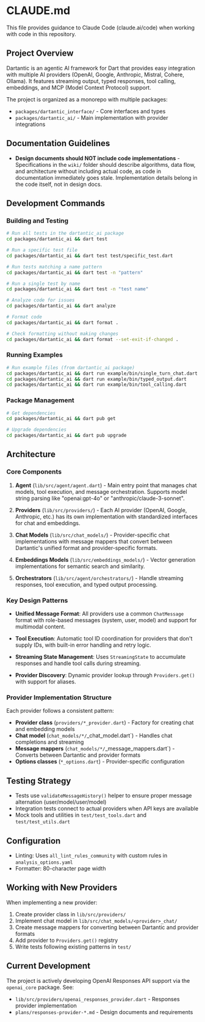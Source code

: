 # CLAUDE.md

This file provides guidance to Claude Code (claude.ai/code) when working with code in this repository.

## Project Overview

Dartantic is an agentic AI framework for Dart that provides easy integration with multiple AI providers (OpenAI, Google, Anthropic, Mistral, Cohere, Ollama). It features streaming output, typed responses, tool calling, embeddings, and MCP (Model Context Protocol) support.

The project is organized as a monorepo with multiple packages:
- `packages/dartantic_interface/` - Core interfaces and types
- `packages/dartantic_ai/` - Main implementation with provider integrations

## Documentation Guidelines

- **Design documents should NOT include code implementations** - Specifications in the `wiki/` folder should describe algorithms, data flow, and architecture without including actual code, as code in documentation immediately goes stale. Implementation details belong in the code itself, not in design docs.

## Development Commands

### Building and Testing
```bash
# Run all tests in the dartantic_ai package
cd packages/dartantic_ai && dart test

# Run a specific test file
cd packages/dartantic_ai && dart test test/specific_test.dart

# Run tests matching a name pattern
cd packages/dartantic_ai && dart test -n "pattern"

# Run a single test by name
cd packages/dartantic_ai && dart test -n "test name"

# Analyze code for issues
cd packages/dartantic_ai && dart analyze

# Format code
cd packages/dartantic_ai && dart format .

# Check formatting without making changes
cd packages/dartantic_ai && dart format --set-exit-if-changed .
```

### Running Examples
```bash
# Run example files (from dartantic_ai package)
cd packages/dartantic_ai && dart run example/bin/single_turn_chat.dart
cd packages/dartantic_ai && dart run example/bin/typed_output.dart
cd packages/dartantic_ai && dart run example/bin/tool_calling.dart
```

### Package Management
```bash
# Get dependencies
cd packages/dartantic_ai && dart pub get

# Upgrade dependencies
cd packages/dartantic_ai && dart pub upgrade
```

## Architecture

### Core Components

1. **Agent** (`lib/src/agent/agent.dart`) - Main entry point that manages chat models, tool execution, and message orchestration. Supports model string parsing like "openai:gpt-4o" or "anthropic/claude-3-sonnet".

2. **Providers** (`lib/src/providers/`) - Each AI provider (OpenAI, Google, Anthropic, etc.) has its own implementation with standardized interfaces for chat and embeddings.

3. **Chat Models** (`lib/src/chat_models/`) - Provider-specific chat implementations with message mappers that convert between Dartantic's unified format and provider-specific formats.

4. **Embeddings Models** (`lib/src/embeddings_models/`) - Vector generation implementations for semantic search and similarity.

5. **Orchestrators** (`lib/src/agent/orchestrators/`) - Handle streaming responses, tool execution, and typed output processing.

### Key Design Patterns

- **Unified Message Format**: All providers use a common `ChatMessage` format with role-based messages (system, user, model) and support for multimodal content.

- **Tool Execution**: Automatic tool ID coordination for providers that don't supply IDs, with built-in error handling and retry logic.

- **Streaming State Management**: Uses `StreamingState` to accumulate responses and handle tool calls during streaming.

- **Provider Discovery**: Dynamic provider lookup through `Providers.get()` with support for aliases.

### Provider Implementation Structure

Each provider follows a consistent pattern:
- **Provider class** (`providers/*_provider.dart`) - Factory for creating chat and embedding models
- **Chat model** (`chat_models/*/`_chat_model.dart`) - Handles chat completions and streaming
- **Message mappers** (`chat_models/*/`_message_mappers.dart`) - Converts between Dartantic and provider formats
- **Options classes** (`*_options.dart`) - Provider-specific configuration

## Testing Strategy

- Tests use `validateMessageHistory()` helper to ensure proper message alternation (user/model/user/model)
- Integration tests connect to actual providers when API keys are available
- Mock tools and utilities in `test/test_tools.dart` and `test/test_utils.dart`

## Configuration

- Linting: Uses `all_lint_rules_community` with custom rules in `analysis_options.yaml`
- Formatter: 80-character page width

## Working with New Providers

When implementing a new provider:
1. Create provider class in `lib/src/providers/`
2. Implement chat model in `lib/src/chat_models/<provider>_chat/`
3. Create message mappers for converting between Dartantic and provider formats
4. Add provider to `Providers.get()` registry
5. Write tests following existing patterns in `test/`

## Current Development

The project is actively developing OpenAI Responses API support via the `openai_core` package. See:
- `lib/src/providers/openai_responses_provider.dart` - Responses provider implementation
- `plans/responses-provider-*.md` - Design documents and requirements